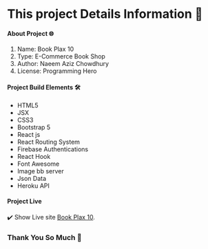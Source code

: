 # This project Details Information :1st_place_medal:

#### About Project :globe_with_meridians:
1. Name: Book Plax 10 
2. Type: E-Commerce Book Shop  
3. Author: Naeem Aziz Chowdhury 
4. License: Programming Hero 

#### Project Build Elements  :hammer_and_wrench:
- HTML5 
- JSX 
- CSS3
- Bootstrap 5 
- React js 
- React Routing System 
- Firebase Authentications 
- React Hook 
- Font Awesome 
- Image bb server  
- Json Data 
- Heroku API 

#### Project Live
 
:heavy_check_mark: Show Live  site  [Book Plax 10](https://blue-riders24.web.app/).

### Thank You So Much  :blue_heart:

